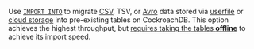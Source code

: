 Use [`IMPORT INTO`](import-into.html) to migrate [CSV](migrate-from-csv.html), TSV, or [Avro](migrate-from-avro.html) data stored via [userfile](use-userfile-storage.html) or [cloud storage](use-cloud-storage.html) into pre-existing tables on CockroachDB. This option achieves the highest throughput, but [requires taking the tables **offline**](import-into.html#considerations) to achieve its import speed.